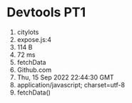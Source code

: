 # Devtools PT1
1. citylots
2. expose.js:4
3. 114 B
4. 72 ms
5. fetchData
6. Github.com
7. Thu, 15 Sep 2022 22:44:30 GMT
8. application/javascript; charset=utf-8
9. fetchData()